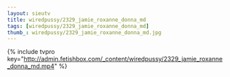 ```yaml
--- 
layout: sieutv
title: wiredpussy/2329_jamie_roxanne_donna_md
tags: [wiredpussy/2329_jamie_roxanne_donna_md]
thumb_: wiredpussy/2329_jamie_roxanne_donna_md.jpg
---
```

{% include tvpro key="http://admin.fetishbox.com/_content/wiredpussy/2329_jamie_roxanne_donna_md.mp4" %} 
